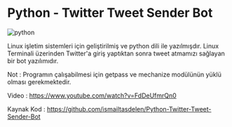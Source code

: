 # Python - Twitter Tweet Sender Bot

![python](https://cloud.githubusercontent.com/assets/15425071/18813448/ee98ed7c-8302-11e6-90c7-8d3e441380cc.jpg)

Linux işletim sistemleri için geliştirilmiş ve python dili ile
yazılmışdır. Linux Terminali üzerinden Twitter'a giriş yaptıktan sonra
tweet atmamızı sağlayan bir bot yazılımıdır.

Not : Programın çalışabilmesi için getpass ve mechanize modülünün yüklü
olması gerekmektedir.

Video : https://www.youtube.com/watch?v=FdDeUfmrQn0

Kaynak Kod : https://github.com/ismailtasdelen/Python-Twitter-Tweet-Sender-Bot
